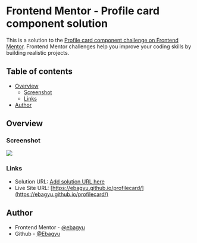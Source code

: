 # Frontend Mentor - Profile card component solution

This is a solution to the [Profile card component challenge on Frontend Mentor](https://www.frontendmentor.io/challenges/profile-card-component-cfArpWshJ). Frontend Mentor challenges help you improve your coding skills by building realistic projects. 

## Table of contents

- [Overview](#overview)
  - [Screenshot](#screenshot)
  - [Links](#links)
- [Author](#author)


## Overview

### Screenshot

![](https://i.imgur.com/LLrGvqC.png)

### Links

- Solution URL: [Add solution URL here](https://your-solution-url.com)
- Live Site URL: [https://ebagyu.github.io/profilecard/](https://ebagyu.github.io/profilecard/)

## Author

- Frontend Mentor - [@ebagyu](https://www.frontendmentor.io/profile/ebagyu)
- Github - [@Ebagyu](github.com/ebagyu)

